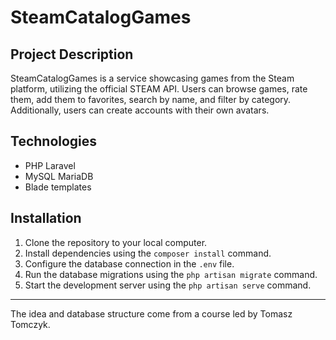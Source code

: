 # SteamCatalogGames

## Project Description
SteamCatalogGames is a service showcasing games from the Steam platform, utilizing the official STEAM API. Users can browse games, rate them, add them to favorites, search by name, and filter by category. Additionally, users can create accounts with their own avatars.

<!--[Link to the live version](INSERT_YOUR_LINK_HERE) 

## Features
- Browsing games available on the Steam platform
- Rating games
- Adding games to favorites
- Searching games by name
- Filtering games by category
- Creating a user account with an avatar
<!--
## Test Data
- **User**:
  - Login: [user_login]
  - Password: [user_password]
  
- **Admin**:
  - Login: [admin_login]
  - Password: [admin_password]
-->
## Technologies
- PHP Laravel
- MySQL MariaDB
- Blade templates

## Installation
1. Clone the repository to your local computer.
2. Install dependencies using the `composer install` command.
3. Configure the database connection in the `.env` file.
4. Run the database migrations using the `php artisan migrate` command.
5. Start the development server using the `php artisan serve` command.

---

The idea and database structure come from a course led by Tomasz Tomczyk.
